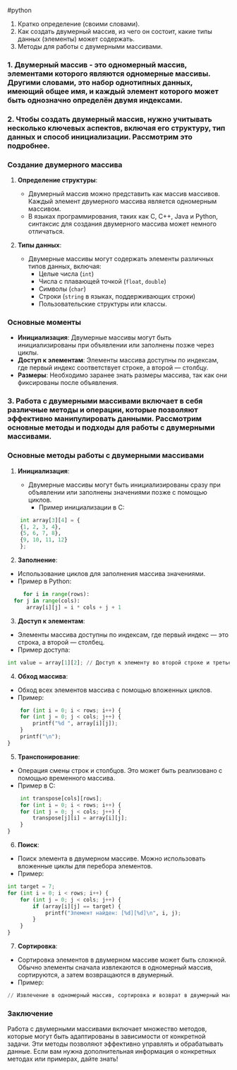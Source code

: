 #python
1. Кратко определение (своими словами).
2. Как создать двумерный массив, из чего он состоит, какие типы данных (элементы) может содержать.
3. Методы для работы с двумерными массивами.


### 1. Двумерный массив - это одномерный массив, элементами которого являются одномерные массивы. Другими словами, это набор однотипных данных, имеющий общее имя, и каждый элемент которого может быть однозначно определён двумя индексами.

### 2. Чтобы создать двумерный массив, нужно учитывать несколько ключевых аспектов, включая его структуру, тип данных и способ инициализации. Рассмотрим это подробнее.

### Создание двумерного массива

1. **Определение структуры**:
    
    - Двумерный массив можно представить как массив массивов. Каждый элемент двумерного массива является одномерным массивом.
    - В языках программирования, таких как C, C++, Java и Python, синтаксис для создания двумерного массива может немного отличаться.
2. **Типы данных**:
    
    - Двумерные массивы могут содержать элементы различных типов данных, включая:
        - Целые числа (`int`)
        - Числа с плавающей точкой (`float`, `double`)
        - Символы (`char`)
        - Строки (`string` в языках, поддерживающих строки)
        - Пользовательские структуры или классы.
### Основные моменты

- **Инициализация**: Двумерные массивы могут быть инициализированы при объявлении или заполнены позже через циклы.
- **Доступ к элементам**: Элементы массива доступны по индексам, где первый индекс соответствует строке, а второй — столбцу.
- **Размеры**: Необходимо заранее знать размеры массива, так как они фиксированы после объявления.

### 3. Работа с двумерными массивами включает в себя различные методы и операции, которые позволяют эффективно манипулировать данными. Рассмотрим основные методы и подходы для работы с двумерными массивами.

### Основные методы работы с двумерными массивами

1. **Инициализация**:
    
    - Двумерные массивы могут быть инициализированы сразу при объявлении или заполнены значениями позже с помощью циклов.
	    - Пример инициализации в C:
```python
	int array[3][4] = {
	{1, 2, 3, 4},
	{5, 6, 7, 8},
	{9, 10, 11, 12}
	};
```
2. **Заполнение**:

- Использование циклов для заполнения массива значениями.
- Пример в Python:
```python
	 for i in range(rows):
  for j in range(cols):
      array[i][j] = i * cols + j + 1
```
3. **Доступ к элементам**:

- Элементы массива доступны по индексам, где первый индекс — это строка, а второй — столбец.
- Пример доступа:
```python
int value = array[1][2]; // Доступ к элементу во второй строке и третьем столбце
```
4. **Обход массива**:

- Обход всех элементов массива с помощью вложенных циклов.
- Пример:
```python
	for (int i = 0; i < rows; i++) {
    for (int j = 0; j < cols; j++) {
        printf("%d ", array[i][j]);
    }
    printf("\n");
}
```
5. **Транспонирование**:

- Операция смены строк и столбцов. Это может быть реализовано с помощью временного массива.
- Пример в C:
```python
	int transpose[cols][rows];
	for (int i = 0; i < rows; i++) {
    for (int j = 0; j < cols; j++) {
        transpose[j][i] = array[i][j];
    }
}
```
6. **Поиск**:

- Поиск элемента в двумерном массиве. Можно использовать вложенные циклы для перебора элементов.
- Пример:
```python
int target = 7;
for (int i = 0; i < rows; i++) {
    for (int j = 0; j < cols; j++) {
        if (array[i][j] == target) {
            printf("Элемент найден: [%d][%d]\n", i, j);
        }
    }
}
```
7. **Сортировка**:

- Сортировка элементов в двумерном массиве может быть сложной. Обычно элементы сначала извлекаются в одномерный массив, сортируются, а затем возвращаются в двумерный.
- Пример:
```python
// Извлечение в одномерный массив, сортировка и возврат в двумерный массив
```
### Заключение

Работа с двумерными массивами включает множество методов, которые могут быть адаптированы в зависимости от конкретной задачи. Эти методы позволяют эффективно управлять и обрабатывать данные. Если вам нужна дополнительная информация о конкретных методах или примерах, дайте знать!